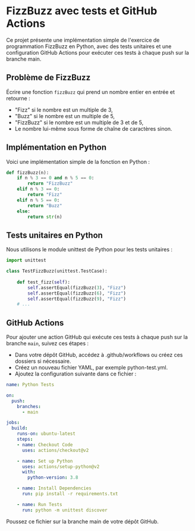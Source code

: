 # FizzBuzz avec tests et GitHub Actions
Ce projet présente une implémentation simple de l'exercice de programmation FizzBuzz en Python, avec des tests unitaires et une configuration GitHub Actions pour exécuter ces tests à chaque push sur la branche main.

## Problème de FizzBuzz
Écrire une fonction `fizzBuzz` qui prend un nombre entier en entrée et retourne :

* "Fizz" si le nombre est un multiple de 3,
* "Buzz" si le nombre est un multiple de 5,
* "FizzBuzz" si le nombre est un multiple de 3 et de 5,
* Le nombre lui-même sous forme de chaîne de caractères sinon.

## Implémentation en Python
Voici une implémentation simple de la fonction en Python :


```python
def fizzBuzz(n):
    if n % 3 == 0 and n % 5 == 0:
        return "FizzBuzz"
    elif n % 3 == 0:
        return "Fizz"
    elif n % 5 == 0:
        return "Buzz"
    else:
        return str(n)
```

## Tests unitaires en Python
Nous utilisons le module unittest de Python pour les tests unitaires :

```python
import unittest

class TestFizzBuzz(unittest.TestCase):
    
    def test_fizz(self):
        self.assertEqual(fizzBuzz(3), "Fizz")
        self.assertEqual(fizzBuzz(6), "Fizz")
        self.assertEqual(fizzBuzz(9), "Fizz")
    # ...
```

## GitHub Actions
Pour ajouter une action GitHub qui exécute ces tests à chaque push sur la branche `main`, suivez ces étapes :

* Dans votre dépôt GitHub, accédez à .github/workflows ou créez ces dossiers si nécessaire.
* Créez un nouveau fichier YAML, par exemple python-test.yml.
* Ajoutez la configuration suivante dans ce fichier :
```yaml
name: Python Tests

on:
  push:
    branches:
      - main

jobs:
  build:
    runs-on: ubuntu-latest
    steps:
    - name: Checkout Code
      uses: actions/checkout@v2

    - name: Set up Python
      uses: actions/setup-python@v2
      with:
        python-version: 3.8

    - name: Install Dependencies
      run: pip install -r requirements.txt

    - name: Run Tests
      run: python -m unittest discover
```
Poussez ce fichier sur la branche main de votre dépôt GitHub.